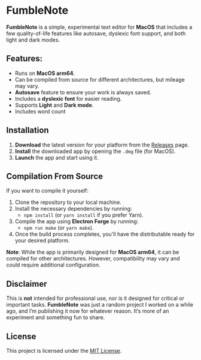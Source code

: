 # FumbleNote

**FumbleNote** is a simple, experimental text editor for **MacOS** that includes a few quality-of-life features like autosave, dyslexic font support, and both light and dark modes.

## Features:
- Runs on **MacOS arm64**.
- Can be compiled from source for different architectures, but mileage may vary.
- **Autosave** feature to ensure your work is always saved.
- Includes a **dyslexic font** for easier reading.
- Supports **Light** and **Dark mode**.
- Includes word count

## Installation

1. **Download** the latest version for your platform from the [Releases](https://github.com/abker0/FumbleNote/releases/tag/1.0) page.
2. **Install** the downloaded app by opening the `.dmg` file (for MacOS).
3. **Launch** the app and start using it.

## Compilation From Source

If you want to compile it yourself:

1. Clone the repository to your local machine.
2. Install the necessary dependencies by running:
   - `npm install` (or `yarn install` if you prefer Yarn).
3. Compile the app using **Electron Forge** by running:
   - `npm run make` (or `yarn make`).
4. Once the build process completes, you'll have the distributable ready for your desired platform.

**Note**: While the app is primarily designed for **MacOS arm64**, it can be compiled for other architectures. However, compatibility may vary and could require additional configuration.

## Disclaimer

This is **not** intended for professional use, nor is it designed for critical or important tasks. **FumbleNote** was just a random project I worked on a while ago, and I’m publishing it now for whatever reason. It’s more of an experiment and something fun to share.

## License

This project is licensed under the [MIT License](https://opensource.org/license/mit).
